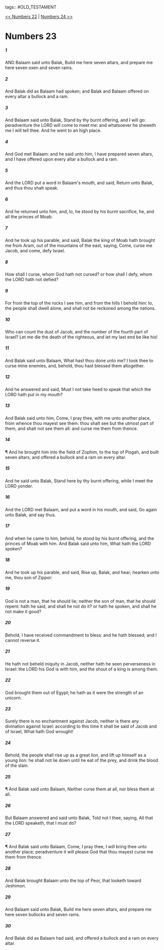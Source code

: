 tags:: #OLD_TESTAMENT

[<< Numbers 22](OLD_TESTAMENT/04_Numbers/Numbers_22.md) | [Numbers 24 >>](OLD_TESTAMENT/04_Numbers/Numbers_24.md)

# Numbers 23

##### 1

AND Balaam said unto Balak, Build me here seven altars, and prepare me here seven oxen and seven rams.

##### 2

And Balak did as Balaam had spoken; and Balak and Balaam offered on every altar a bullock and a ram.

##### 3

And Balaam said unto Balak, Stand by thy burnt offering, and I will go: peradventure the LORD will come to meet me: and whatsoever he sheweth me I will tell thee. And he went to an high place.

##### 4

And God met Balaam: and he said unto him, I have prepared seven altars, and I have offered upon every altar a bullock and a ram.

##### 5

And the LORD put a word in Balaam's mouth, and said, Return unto Balak, and thus thou shalt speak.

##### 6

And he returned unto him, and, lo, he stood by his burnt sacrifice, he, and all the princes of Moab.

##### 7

And he took up his parable, and said, Balak the king of Moab hath brought me from Aram, out of the mountains of the east, saying, Come, curse me Jacob, and come, defy Israel.

##### 8

How shall I curse, whom God hath not cursed? or how shall I defy, whom the LORD hath not defied?

##### 9

For from the top of the rocks I see him, and from the hills I behold him: lo, the people shall dwell alone, and shall not be reckoned among the nations.

##### 10

Who can count the dust of Jacob, and the number of the fourth part of Israel? Let me die the death of the righteous, and let my last end be like his!

##### 11

And Balak said unto Balaam, What hast thou done unto me? I took thee to curse mine enemies, and, behold, thou hast blessed them altogether.

##### 12

And he answered and said, Must I not take heed to speak that which the LORD hath put in my mouth?

##### 13

And Balak said unto him, Come, I pray thee, with me unto another place, from whence thou mayest see them: thou shalt see but the utmost part of them, and shalt not see them all: and curse me them from thence.

##### 14

¶ And he brought him into the field of Zophim, to the top of Pisgah, and built seven altars, and offered a bullock and a ram on every altar.

##### 15

And he said unto Balak, Stand here by thy burnt offering, while I meet the LORD yonder.

##### 16

And the LORD met Balaam, and put a word in his mouth, and said, Go again unto Balak, and say thus.

##### 17

And when he came to him, behold, he stood by his burnt offering, and the princes of Moab with him. And Balak said unto him, What hath the LORD spoken?

##### 18

And he took up his parable, and said, Rise up, Balak, and hear; hearken unto me, thou son of Zippor:

##### 19

God is not a man, that he should lie; neither the son of man, that he should repent: hath he said, and shall he not do it? or hath he spoken, and shall he not make it good?

##### 20

Behold, I have received commandment to bless: and he hath blessed; and I cannot reverse it.

##### 21

He hath not beheld iniquity in Jacob, neither hath he seen perverseness in Israel: the LORD his God is with him, and the shout of a king is among them.

##### 22

God brought them out of Egypt; he hath as it were the strength of an unicorn.

##### 23

Surely there is no enchantment against Jacob, neither is there any divination against Israel: according to this time it shall be said of Jacob and of Israel, What hath God wrought!

##### 24

Behold, the people shall rise up as a great lion, and lift up himself as a young lion: he shall not lie down until he eat of the prey, and drink the blood of the slain.

##### 25

¶ And Balak said unto Balaam, Neither curse them at all, nor bless them at all.

##### 26

But Balaam answered and said unto Balak, Told not I thee, saying, All that the LORD speaketh, that I must do?

##### 27

¶ And Balak said unto Balaam, Come, I pray thee, I will bring thee unto another place; peradventure it will please God that thou mayest curse me them from thence.

##### 28

And Balak brought Balaam unto the top of Peor, that looketh toward Jeshimon.

##### 29

And Balaam said unto Balak, Build me here seven altars, and prepare me here seven bullocks and seven rams.

##### 30

And Balak did as Balaam had said, and offered a bullock and a ram on every altar.
